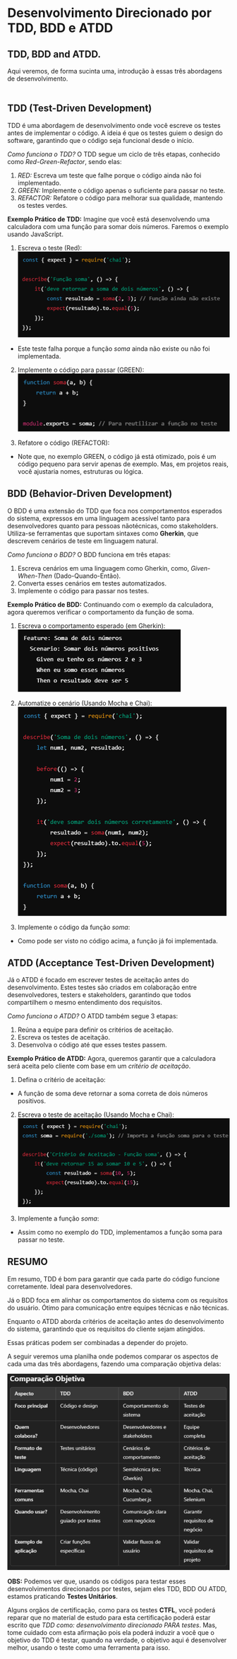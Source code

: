 # Desenvolvimento Direcionado por TDD, BDD e ATDD
 ## TDD, BDD and ATDD. 
 Aqui veremos, de forma sucinta uma, introdução à essas três abordagens de desenvolvimento.
 <br>
 <br>

 ## TDD (Test-Driven Development)

 TDD é uma abordagem de desenvolvimento onde você escreve os testes antes de implementar o código. A ideia é que os testes guiem o design do software, garantindo que o código seja funcional desde o início.

 *Como funciona o TDD?*
 O TDD segue um ciclo de três etapas, conhecido como *Red-Green-Refactor*, sendo elas:

 1. *RED:* Escreva um teste que falhe porque o código ainda não foi implementado.
 2. *GREEN:* Implemente o código apenas o suficiente para passar no teste.
 3. *REFACTOR:* Refatore o código para melhorar sua qualidade, mantendo os testes verdes.

 **Exemplo Prático de TDD:**
 Imagine que você está desenvolvendo uma calculadora com uma função para somar dois números. Faremos o exemplo usando JavaScript.

 1. Escreva o teste (Red):
   ![código RED, o código deve falhar propositalmente](imagens/tddRED.png)
   - Este teste falha porque a função *soma* ainda não existe ou não foi implementada.

 2. Implemente o código para passar (GREEN):
   ![código apenas para a função passar no teste](imagens/tddGREEN.png)

 3. Refatore o código (REFACTOR):
   - Note que, no exemplo GREEN, o código já está otimizado, pois é um código pequeno para servir apenas de exemplo. Mas, em projetos reais, você ajustaria nomes, estruturas ou lógica.


 ## BDD (Behavior-Driven Development)

 O BDD é uma extensão do TDD que foca nos comportamentos esperados do sistema, expressos em uma linguagem acessível tanto para desenvolvedores quanto para pessoas nãotécnicas, como stakeholders. Utiliza-se ferramentas que suportam sintaxes como **Gherkin**, que descrevem cenários de teste em linguagem natural.

 *Como funciona o BDD?*
 O BDD funciona em três etapas:

 1. Escreva cenários em uma linguagem como Gherkin, como, *Given-When-Then* (Dado-Quando-Então).
 2. Converta esses cenários em testes automatizados.
 3. Implemente o código para passar nos testes.
   
 **Exemplo Prático de BDD:**
 Continuando com o exemplo da calculadora, agora queremos verificar o comportamento da função de soma.

 1. Escreva o comportamento esperado (em Gherkin):
   ![Em Gherkin, Given: Dado, When: Quando, Then: Então](imagens/bddGherkin.png)

 2. Automatize o cenário (Usando Mocha e Chai):
   ![código automatizando o cenário do Gherkin usando variáveis e funções em JS](imagens/bddAutomatizacaoMochaEChai.png)

 3. Implemente o código da função *soma*:
   - Como pode ser visto no código acima, a função já foi implementada.

 ## ATDD (Acceptance Test-Driven Development)

 Já o ATDD é focado em escrever testes de aceitação antes do desenvolvimento. Estes testes são criados em colaboração entre desenvolvedores, testers e stakeholders, garantindo que todos compartilhem o mesmo entendimento dos requisitos.

 *Como funciona o ATDD?*
 O ATDD também segue 3 etapas:

 1. Reúna a equipe para definir os critérios de aceitação.
 2. Escreva os testes de aceitação.
 3. Desenvolva o código até que esses testes passem.

 **Exemplo Prático de ATDD:**
 Agora, queremos garantir que a calculadora será aceita pelo cliente com base em um *critério de aceitação*.

 1. Defina o critério de aceitação:
   - A função de soma deve retornar a soma correta de dois números positivos.

 2. Escreva o teste de aceitação (Usando Mocha e Chai):
   ![código de um teste de aceitação da função soma](imagens/atddTesteDeAceitacao.png)

 3. Implemente a função *soma*:
   - Assim como no exemplo do TDD, implementamos a função soma para passar no teste.

 ## RESUMO
 Em resumo, TDD é bom para garantir que cada parte do código funcione corretamente. Ideal para desenvolvedores.

 Já o BDD foca em alinhar os comportamentos do sistema com os requisitos do usuário. Ótimo para comunicação entre equipes técnicas e não técnicas.

 Enquanto o ATDD aborda critérios de aceitação antes do desenvolvimento do sistema, garantindo que os requisitos do cliente sejam atingidos.

 Essas práticas podem ser combinadas a depender do projeto.

 A seguir veremos uma planilha onde podemos comparar os aspectos de cada uma das três abordagens, fazendo uma comparação objetiva delas:

 ![Uma Planilha comparando TDD, BDD e ATDD em aspectos diferentes](imagens/comparacaoTddBddAtdd.png)

 **OBS:** Podemos ver que, usando os códigos para testar esses desenvolvimentos direcionados por testes, sejam eles TDD, BDD OU ATDD, estamos praticando **Testes Unitários**. 

 Alguns orgãos de certificação, como para os testes **CTFL**, você poderá reparar que no material de estudo para esta certificação poderá estar escrito que *TDD como: desenvolvimento direcionado PARA testes*. Mas, tome cuidado com esta afirmação pois ela poderá induzir a você que o objetivo do TDD é testar, quando na verdade, o objetivo aqui é desenvolver melhor, usando o teste como uma ferramenta para isso. 